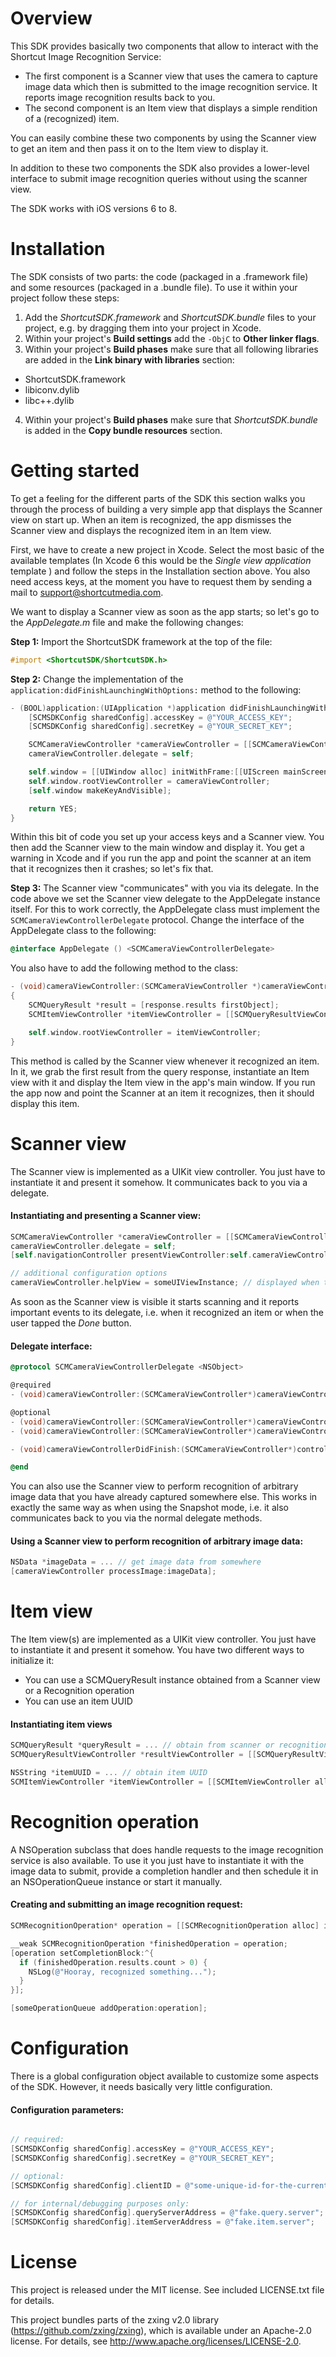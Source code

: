 # Overview

This SDK provides basically two components that allow to interact with the Shortcut Image Recognition Service:
- The first component is a Scanner view that uses the camera to capture image data which then is submitted to the image recognition service. It reports image recognition results back to you.
- The second component is an Item view that displays a simple rendition of a (recognized) item.

You can easily combine these two components by using the Scanner view to get an item and then pass it on to the Item view to display it.

In addition to these two components the SDK also provides a lower-level interface to submit image recognition queries without using the scanner view.

The SDK works with iOS versions 6 to 8.


# Installation

The SDK consists of two parts: the code (packaged in a .framework file) and some resources (packaged in a .bundle file). To use it within your project follow these steps:

1. Add the *ShortcutSDK.framework* and *ShortcutSDK.bundle* files to your project, e.g. by dragging them into your project in Xcode.
2. Within your project's **Build settings** add the `-ObjC` to **Other linker flags**.
3. Within your project's **Build phases** make sure that all following libraries are added in the **Link binary with libraries** section:
  - ShortcutSDK.framework
  - libiconv.dylib
  - libc++.dylib
4. Within your project's **Build phases** make sure that *ShortcutSDK.bundle* is added in the **Copy bundle resources** section.


# Getting started

To get a feeling for the different parts of the SDK this section walks you through the process of building a very simple app that displays the Scanner view on start up. When an item is recognized, the app dismisses the Scanner view and displays the recognized item in an Item view.

First, we have to create a new project in Xcode. Select the most basic of the available templates (In Xcode 6 this would be the *Single view application* template ) and follow the steps in the Installation section above.
You also need access keys, at the moment you have to request them by sending a mail to support@shortcutmedia.com.

We want to display a Scanner view as soon as the app starts; so let's go to the *AppDelegate.m* file and make the following changes:

**Step 1:** Import the ShortcutSDK framework at the top of the file:

```objective-c
#import <ShortcutSDK/ShortcutSDK.h>
```

**Step 2:** Change the implementation of the `application:didFinishLaunchingWithOptions:` method to the following:

```objective-c
- (BOOL)application:(UIApplication *)application didFinishLaunchingWithOptions:(NSDictionary *)launchOptions {
    [SCMSDKConfig sharedConfig].accessKey = @"YOUR_ACCESS_KEY";
    [SCMSDKConfig sharedConfig].secretKey = @"YOUR_SECRET_KEY";

    SCMCameraViewController *cameraViewController = [[SCMCameraViewController alloc] init];
    cameraViewController.delegate = self;

    self.window = [[UIWindow alloc] initWithFrame:[[UIScreen mainScreen] bounds]];
    self.window.rootViewController = cameraViewController;
    [self.window makeKeyAndVisible];

    return YES;
}
```

Within this bit of code you set up your access keys and a Scanner view. You then add the Scanner view to the main window and display it.
You get a warning in Xcode and if you run the app and point the scanner at an item that it recognizes then it crashes; so let's fix that.

**Step 3:** The Scanner view "communicates" with you via its delegate. In the code above we set the Scanner view delegate to the AppDelegate instance itself. For this to work correctly, the AppDelegate class must implement the `SCMCameraViewControllerDelegate` protocol. Change the interface of the AppDelegate class to the following:

```objective-c
@interface AppDelegate () <SCMCameraViewControllerDelegate>
```

You also have to add the following method to the class:

```objective-c
- (void)cameraViewController:(SCMCameraViewController *)cameraViewController recognizedQuery:(SCMQueryResponse *)response atLocation:(CLLocation *)location fromImage:(NSData *)imageData
{
    SCMQueryResult *result = [response.results firstObject];
    SCMItemViewController *itemViewController = [[SCMQueryResultViewController alloc] initWithQueryResult:result];

    self.window.rootViewController = itemViewController;
}
```

This method is called by the Scanner view whenever it recognized an item. In it, we grab the first result from the query response, instantiate an Item view with it and display the Item view in the app's main window.
If you run the app now and point the Scanner at an item it recognizes, then it should display this item.


# Scanner view

The Scanner view is implemented as a UIKit view controller. You just have to instantiate it and present it somehow. It communicates back to you via a delegate.

#### Instantiating and presenting a Scanner view:

```objective-c
SCMCameraViewController *cameraViewController = [[SCMCameraViewController alloc] init];
cameraViewController.delegate = self;
[self.navigationController presentViewController:self.cameraViewController animated:YES completion:nil];

// additional configuration options
cameraViewController.helpView = someUIViewInstance; // displayed when the help button in the scanner is tapped
```


As soon as the Scanner view is visible it starts scanning and it reports important events to its delegate, i.e. when it recognized an item or when the user tapped the *Done* button.

#### Delegate interface:

```objective-c
@protocol SCMCameraViewControllerDelegate <NSObject>

@required
- (void)cameraViewController:(SCMCameraViewController*)cameraViewController recognizedQuery:(SCMQueryResponse*)response atLocation:(CLLocation*)location fromImage:(NSData*)imageData;

@optional
- (void)cameraViewController:(SCMCameraViewController*)cameraViewController recognizedBarcode:(NSString*)text atLocation:(CLLocation*)location;
- (void)cameraViewController:(SCMCameraViewController*)cameraViewController capturedSingleImageWhileOffline:(NSData*)imageData atLocation:(CLLocation*)location;

- (void)cameraViewControllerDidFinish:(SCMCameraViewController*)controller;

@end
```


You can also use the Scanner view to perform recognition of arbitrary image data that you have already captured somewhere else. This works in exactly the same way as when using the Snapshot mode, i.e. it also communicates back to you via the normal delegate methods.

#### Using a Scanner view to perform recognition of arbitrary image data:

```objective-c
NSData *imageData = ... // get image data from somewhere
[cameraViewController processImage:imageData];
```


# Item view

The Item view(s) are implemented as a UIKit view controller. You just have to instantiate it and present it somehow. You have two different ways to initialize it:
- You can use a SCMQueryResult instance obtained from a Scanner view or a Recognition operation
- You can use an item UUID

#### Instantiating item views

```objective-c
SCMQueryResult *queryResult = ... // obtain from scanner or recognition operation
SCMQueryResultViewController *resultViewController = [[SCMQueryResultViewController alloc] initWithQueryResult:queryResult];

NSString *itemUUID = ... // obtain item UUID
SCMItemViewController *itemViewController = [[SCMItemViewController alloc] initWithItemUUID:itemUUID];
```


# Recognition operation

A NSOperation subclass that does handle requests to the image recognition service is also available. To use it you just have to instantiate it with the image data to submit, provide a completion handler and then schedule it in an NSOperationQueue instance or start it manually.

#### Creating and submitting an image recognition request:

```objective-c
SCMRecognitionOperation* operation = [[SCMRecognitionOperation alloc] initWithImageData:imageData location:someCLLocation];

__weak SCMRecognitionOperation *finishedOperation = operation;
[operation setCompletionBlock:^{
  if (finishedOperation.results.count > 0) {
    NSLog(@"Hooray, recognized something...");
  }
}];

[someOperationQueue addOperation:operation];
```


# Configuration

There is a global configuration object available to customize some aspects of the SDK. However, it needs basically very little configuration.

#### Configuration parameters:

```objective-c

// required:
[SCMSDKConfig sharedConfig].accessKey = @"YOUR_ACCESS_KEY";
[SCMSDKConfig sharedConfig].secretKey = @"YOUR_SECRET_KEY";

// optional:
[SCMSDKConfig sharedConfig].clientID = @"some-unique-id-for-the-current-device";

// for internal/debugging purposes only:
[SCMSDKConfig sharedConfig].queryServerAddress = @"fake.query.server";
[SCMSDKConfig sharedConfig].itemServerAddress = @"fake.item.server";

```



# License
This project is released under the MIT license. See included LICENSE.txt file for details.

This project bundles parts of the zxing v2.0 library (https://github.com/zxing/zxing), which is available under an Apache-2.0 license. For details, see http://www.apache.org/licenses/LICENSE-2.0.
